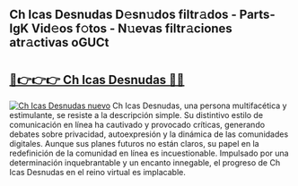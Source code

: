 ## Ch Icas Desnudas D𝚎sn𝚞dos filtr𝚊dos - Parts-IgK Vid𝚎os f𝚘tos - N𝚞evas filtr𝚊ciones atr𝚊ctivas oGUCt

# <h2><a href="http://mb8704v.tromn.icu/?c=Ch+Icas+Desnudas">🔗👉👉👉 Ch Icas Desnudas 🔗🔗</a></h2>

[![Ch Icas Desnudas nuevo](https://i.imgur.com/pEAQMta.gif)](http://mb8704v.tromn.icu/?c=Ch+Icas+Desnudas)
Ch Icas Desnudas, una persona multifacética y estimulante, se resiste a la descripción simple. Su distintivo estilo de comunicación en línea ha cautivado y provocado críticas, generando debates sobre privacidad, autoexpresión y la dinámica de las comunidades digitales. Aunque sus planes futuros no están claros, su papel en la redefinición de la comunidad en línea es incuestionable. Impulsado por una determinación inquebrantable y un encanto innegable, el progreso de Ch Icas Desnudas en el reino virtual es implacable.
